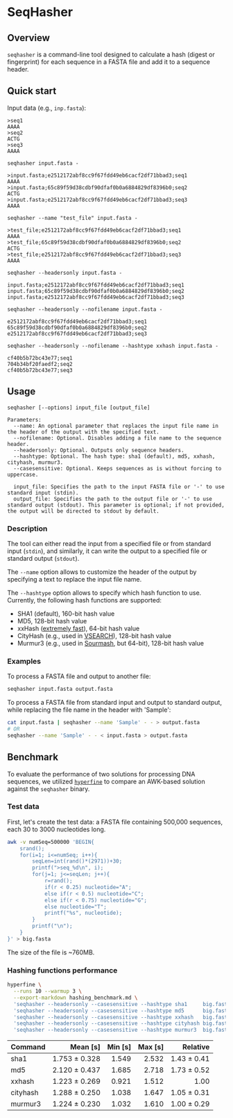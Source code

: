 # SeqHasher

## Overview
`seqhasher` is a command-line tool designed to calculate a hash (digest or fingerprint) 
for each sequence in a FASTA file and add it to a sequence header.  

## Quick start

Input data (e.g., `inp.fasta`):
```
>seq1
AAAA
>seq2
ACTG
>seq3
AAAA
``` 

`seqhasher input.fasta -`
```
>input.fasta;e2512172abf8cc9f67fdd49eb6cacf2df71bbad3;seq1
AAAA
>input.fasta;65c89f59d38cdbf90dfaf0b0a6884829df8396b0;seq2
ACTG
>input.fasta;e2512172abf8cc9f67fdd49eb6cacf2df71bbad3;seq3
AAAA
```

`seqhasher --name "test_file" input.fasta -`
```
>test_file;e2512172abf8cc9f67fdd49eb6cacf2df71bbad3;seq1
AAAA
>test_file;65c89f59d38cdbf90dfaf0b0a6884829df8396b0;seq2
ACTG
>test_file;e2512172abf8cc9f67fdd49eb6cacf2df71bbad3;seq3
AAAA
```

`seqhasher --headersonly input.fasta -`
```
input.fasta;e2512172abf8cc9f67fdd49eb6cacf2df71bbad3;seq1
input.fasta;65c89f59d38cdbf90dfaf0b0a6884829df8396b0;seq2
input.fasta;e2512172abf8cc9f67fdd49eb6cacf2df71bbad3;seq3
```

`seqhasher --headersonly --nofilename input.fasta -`
```
e2512172abf8cc9f67fdd49eb6cacf2df71bbad3;seq1
65c89f59d38cdbf90dfaf0b0a6884829df8396b0;seq2
e2512172abf8cc9f67fdd49eb6cacf2df71bbad3;seq3
```

`seqhasher --headersonly --nofilename --hashtype xxhash input.fasta -`
```
cf40b5b72bc43e77;seq1
704b34bf20faedf2;seq2
cf40b5b72bc43e77;seq3
```

## Usage

```plaintext
seqhasher [--options] input_file [output_file]

Parameters:
  --name: An optional parameter that replaces the input file name in the header of the output with the specified text.
  --nofilename: Optional. Disables adding a file name to the sequence header.
  --headersonly: Optional. Outputs only sequence headers.
  --hashtype: Optional. The hash type: sha1 (default), md5, xxhash, cityhash, murmur3.
  --casesensitive: Optional. Keeps sequences as is without forcing to uppercase.

  input_file: Specifies the path to the input FASTA file or '-' to use standard input (stdin).
  output_file: Specifies the path to the output file or '-' to use standard output (stdout). This parameter is optional; if not provided, the output will be directed to stdout by default.
```

### Description

The tool can either read the input from a specified file or from standard input (`stdin`), 
and similarly, it can write the output to a specified file or standard output (`stdout`).  

The `--name` option allows to customize the header of the output by specifying 
a text to replace the input file name.

The `--hashtype` option allows to specify which hash function to use. 
Currently, the following hash functions are supported:  
- SHA1 (default), 160-bit hash value
- MD5, 128-bit hash value
- xxHash ([extremely fast](https://xxhash.com/)), 64-bit hash value
- CityHash (e.g., used in [VSEARCH](https://github.com/torognes/vsearch/)), 128-bit hash value
- Murmur3 (e.g., used in [Sourmash](https://github.com/sourmash-bio/sourmash), but 64-bit), 128-bit hash value

### Examples

To process a FASTA file and output to another file:
```bash
seqhasher input.fasta output.fasta
```

To process a FASTA file from standard input and output to standard output, while replacing the file name in the header with 'Sample':
```bash
cat input.fasta | seqhasher --name 'Sample' - - > output.fasta
# OR
seqhasher --name 'Sample' - - < input.fasta > output.fasta
```

## Benchmark

To evaluate the performance of two solutions for processing DNA sequences, 
we utilized [`hyperfine`](https://github.com/sharkdp/hyperfine) to compare 
an AWK-based solution against the `seqhasher` binary.

### Test data

First, let's create the test data: 
a FASTA file containing 500,000 sequences, each 30 to 3000 nucleotides long.

```bash
awk -v numSeq=500000 'BEGIN{
    srand();
    for(i=1; i<=numSeq; i++){
        seqLen=int(rand()*(2971))+30;
        printf(">seq_%d\n", i);
        for(j=1; j<=seqLen; j++){
            r=rand();
            if(r < 0.25) nucleotide="A";
            else if(r < 0.5) nucleotide="C";
            else if(r < 0.75) nucleotide="G";
            else nucleotide="T";
            printf("%s", nucleotide);
        }
        printf("\n");
    }
}' > big.fasta
```
The size of the file is ~760MB.


### Hashing functions performance

```bash
hyperfine \
  --runs 10 --warmup 3 \
  --export-markdown hashing_benchmark.md \
  'seqhasher --headersonly --casesensitive --hashtype sha1     big.fasta - > /dev/null' \
  'seqhasher --headersonly --casesensitive --hashtype md5      big.fasta - > /dev/null' \
  'seqhasher --headersonly --casesensitive --hashtype xxhash   big.fasta - > /dev/null' \
  'seqhasher --headersonly --casesensitive --hashtype cityhash big.fasta - > /dev/null' \
  'seqhasher --headersonly --casesensitive --hashtype murmur3  big.fasta - > /dev/null'
```

| Command    |      Mean [s] | Min [s] | Max [s] |    Relative |
|:---------- | -------------:| -------:| -------:| -----------:|
| sha1     | 1.753 ± 0.328 |   1.549 |   2.532 | 1.43 ± 0.41 |
| md5      | 2.120 ± 0.437 |   1.685 |   2.718 | 1.73 ± 0.52 |
| xxhash   | 1.223 ± 0.269 |   0.921 |   1.512 | 1.00        |
| cityhash | 1.288 ± 0.250 |   1.038 |   1.647 | 1.05 ± 0.31 |
| murmur3  | 1.224 ± 0.230 |   1.032 |   1.610 | 1.00 ± 0.29 |


